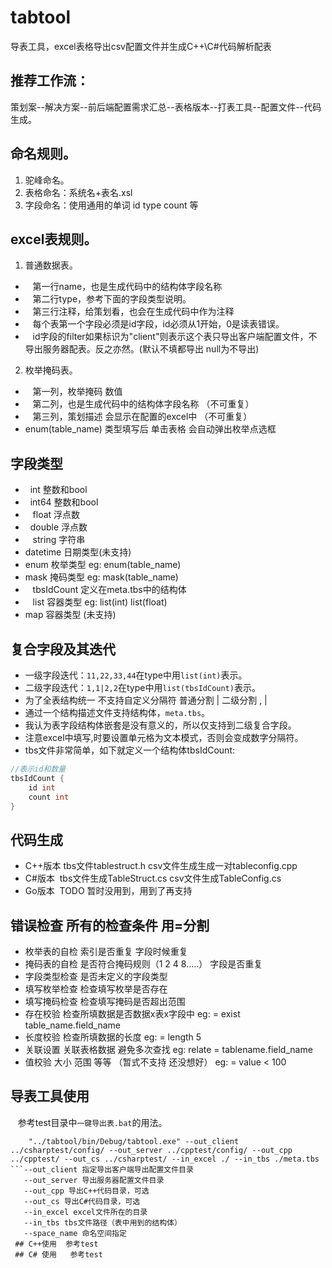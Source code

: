 # tabtool
导表工具，excel表格导出csv配置文件并生成C++\C#代码解析配表

## 推荐工作流：
   策划案--解决方案--前后端配置需求汇总--表格版本--打表工具--配置文件--代码生成。
   
## 命名规则。
1. 驼峰命名。
2. 表格命名：系统名+表名.xsl 
3. 字段命名：使用通用的单词 id type count 等

## excel表规则。
1. 普通数据表。
-    第一行name，也是生成代码中的结构体字段名称
-    第二行type，参考下面的字段类型说明。
-    第三行注释，给策划看，也会在生成代码中作为注释
-    每个表第一个字段必须是id字段，id必须从1开始，0是读表错误。
-    id字段的filter如果标识为"client"则表示这个表只导出客户端配置文件，不导出服务器配表。反之亦然。(默认不填都导出 null为不导出)
2. 枚举掩码表。
-    第一列，枚举掩码 数值
-    第二列，也是生成代码中的结构体字段名称 （不可重复）
-    第三列，策划描述 会显示在配置的excel中 （不可重复）
-    enum(table_name) 类型填写后 单击表格 会自动弹出枚举点选框
## 字段类型
-    int 整数和bool
-    int64 整数和bool
-    float 浮点数
-    double 浮点数
-    string 字符串
-    datetime 日期类型(未支持)
-    enum 枚举类型 eg: enum(table_name)
-    mask 掩码类型 eg: mask(table_name)
-    tbsIdCount 定义在meta.tbs中的结构体
-    list 容器类型 eg:  list(int) list(float)
-    map 容器类型 (未支持)
    
## 复合字段及其迭代
- 一级字段迭代：`11,22,33,44`在type中用`list(int)`表示。
- 二级字段迭代：`1,1|2,2`在type中用`list(tbsIdCount)`表示。
- 为了全表结构统一 不支持自定义分隔符 普通分割 |   二级分割 , |
- 通过一个结构描述文件支持结构体，`meta.tbs`。
- 我认为表字段结构体嵌套是没有意义的，所以仅支持到二级复合字段。
- 注意excel中填写,时要设置单元格为文本模式，否则会变成数字分隔符。
- tbs文件非常简单，如下就定义一个结构体tbsIdCount:
```c
//表示id和数量
tbsIdCount {
    id int
    count int
}
```
## 代码生成
- C++版本 tbs文件tablestruct.h  csv文件生成生成一对tableconfig.cpp
- C#版本  tbs文件生成TableStruct.cs  csv文件生成TableConfig.cs
- Go版本  TODO 暂时没用到，用到了再支持

## 错误检查 所有的检查条件 用=分割
- 枚举表的自检 索引是否重复 字段时候重复
- 掩码表的自检 是否符合掩码规则（1 2 4 8.....） 字段是否重复
- 字段类型检查 是否未定义的字段类型
- 填写枚举检查  检查填写枚举是否存在
- 填写掩码检查  检查填写掩码是否超出范围
- 存在校验 检查所填数据是否数据x表x字段中  eg:  =  exist table_name.field_name
- 长度校验 检查所填数据的长度 eg: = length 5
- 关联设置 关联表格数据 避免多次查找 eg: relate = tablename.field_name
- 值校验  大小 范围 等等 （暂式不支持 还没想好） eg:  = value < 100 

## 导表工具使用
    参考test目录中`一键导出表.bat`的用法。
```
    "../tabtool/bin/Debug/tabtool.exe" --out_client ../csharptest/config/ --out_server ../cpptest/config/ --out_cpp ../cpptest/ --out_cs ../csharptest/ --in_excel ./ --in_tbs ./meta.tbs
```--out_client 指定导出客户端导出配置文件目录
   --out_server 导出服务器配置文件目录
   --out_cpp 导出C++代码目录，可选
   --out_cs 导出C#代码目录，可选
   --in_excel excel文件所在的目录
   --in_tbs tbs文件路径（表中用到的结构体）
   --space_name 命名空间指定
 ## C++使用  参考test
 ## C# 使用   参考test
 
 
